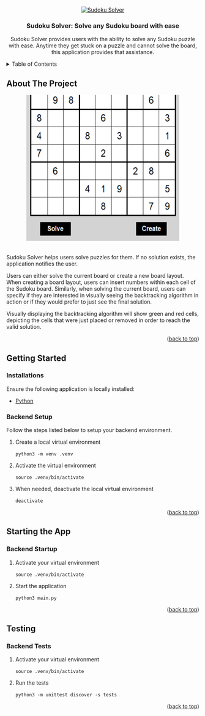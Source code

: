 <a id="readme-top"></a>

<!-- PROJECT LOGO -->
<br />
<div align="center">
    <a href="https://github.com/tzada8/sudoku-solver">
        <img src="images/sudoku_logo.png" alt="Sudoku Solver" width="100" height="100">
    </a>
    <h3 align="center">Sudoku Solver: Solve any Sudoku board with ease</h3>
    <p align="center">
        Sudoku Solver provides users with the ability to solve any Sudoku puzzle with ease. Anytime they get stuck on a puzzle and cannot solve the board, this application provides that assistance.
    </p>
</div>

<!-- TABLE OF CONTENTS -->
<details>
    <summary>Table of Contents</summary>
    <ol>
        <li>
            <a href="#about-the-project">About The Project</a>
        </li>
        <li>
            <a href="#getting-started">Getting Started</a>
            <ul>
                <li><a href="#installations">Installations</a></li>
                <li><a href="#backend-setup">Backend Setup</a></li>
            </ul>
        </li>
        <li>
            <a href="#starting-the-app">Starting the App</a>
            <ul>
                <li><a href="#backend-startup">Backend Startup</a></li>
            </ul>
        </li>
        <li>
            <a href="#testing">Testing</a>
            <ul>
                <li><a href="#backend-tests">Backend Tests</a></li>
            </ul>
        </li>
    </ol>
</details>


<!-- ABOUT THE PROJECT -->
## About The Project

<div align="center">
    <img src="images/sudoku_solver.png" alt="Sudoku Solver Board" width="400" height="380">
</div>
<br/>

Sudoku Solver helps users solve puzzles for them. If no solution exists, the application notifies the user.

Users can either solve the current board or create a new board layout. When creating a board layout, users can insert numbers within each cell of the Sudoku board. Similarly, when solving the current board, users can specify if they are interested in visually seeing the backtracking algorithm in action or if they would prefer to just see the final solution.

Visually displaying the backtracking algorithm will show green and red cells, depicting the cells that were just placed or removed in order to reach the valid solution.

<p align="right">(<a href="#readme-top">back to top</a>)</p>


<!-- GETTING STARTED -->
## Getting Started

### Installations

Ensure the following application is locally installed:

- [Python](https://www.python.org/downloads/)

### Backend Setup

Follow the steps listed below to setup your backend environment.

1. Create a local virtual environment
    ```
    python3 -m venv .venv
    ```
2. Activate the virtual environment
    ```
    source .venv/bin/activate
    ```
3. When needed, deactivate the local virtual environment
    ```
    deactivate
    ```

<p align="right">(<a href="#readme-top">back to top</a>)</p>


<!-- STARTING THE APP -->
## Starting the App

### Backend Startup

1. Activate your virtual environment
    ```
    source .venv/bin/activate
    ```
2. Start the application
    ```
    python3 main.py
    ```

<p align="right">(<a href="#readme-top">back to top</a>)</p>


<!-- TESTING -->
## Testing

### Backend Tests

1. Activate your virtual environment
    ```
    source .venv/bin/activate
    ```
2. Run the tests
    ```
    python3 -m unittest discover -s tests
    ```

<p align="right">(<a href="#readme-top">back to top</a>)</p>
